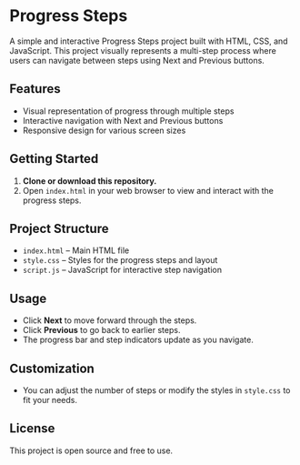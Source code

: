 # Progress Steps

A simple and interactive Progress Steps project built with HTML, CSS, and JavaScript. This project visually represents a multi-step process where users can navigate between steps using Next and Previous buttons.

## Features

- Visual representation of progress through multiple steps
- Interactive navigation with Next and Previous buttons
- Responsive design for various screen sizes

## Getting Started

1. **Clone or download this repository.**
2. Open `index.html` in your web browser to view and interact with the progress steps.

## Project Structure

- `index.html` – Main HTML file
- `style.css` – Styles for the progress steps and layout
- `script.js` – JavaScript for interactive step navigation

## Usage

- Click **Next** to move forward through the steps.
- Click **Previous** to go back to earlier steps.
- The progress bar and step indicators update as you navigate.

## Customization

- You can adjust the number of steps or modify the styles in `style.css` to fit your needs.

## License

This project is open source and free to use.

